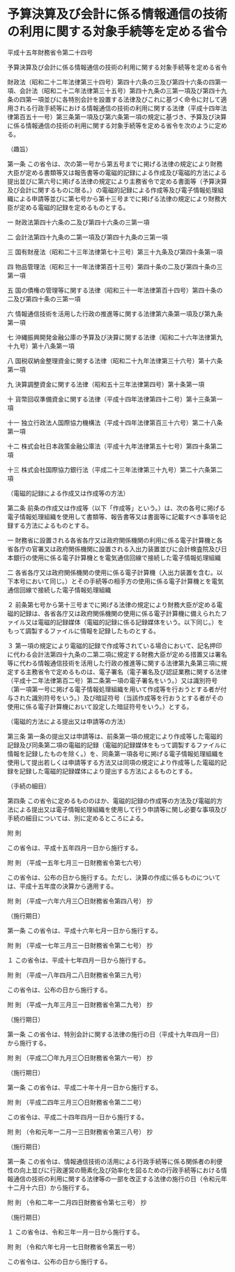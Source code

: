# 予算決算及び会計に係る情報通信の技術の利用に関する対象手続等を定める省令

平成十五年財務省令第二十四号

予算決算及び会計に係る情報通信の技術の利用に関する対象手続等を定める省令

財政法（昭和二十二年法律第三十四号）第四十六条の三及び第四十六条の四第一項、会計法（昭和二十二年法律第三十五号）第四十九条の三第一項及び第四十九条の四第一項並びに各特別会計を設置する法律及びこれに基づく命令に対して適用される行政手続等における情報通信の技術の利用に関する法律（平成十四年法律第百五十一号）第三条第一項及び第六条第一項の規定に基づき、予算及び決算に係る情報通信の技術の利用に関する対象手続等を定める省令を次のように定める。

（趣旨）

第一条 この省令は、次の第一号から第五号までに掲げる法律の規定により財務大臣が定める書類等又は報告書等の電磁的記録による作成及び電磁的方法による提出並びに第六号に掲げる法律の規定により主務省令で定める書面等（予算決算及び会計に関するものに限る。）の電磁的記録による作成等及び電子情報処理組織による申請等並びに第七号から第十三号までに掲げる法律の規定により財務大臣が定める電磁的記録を定めるものとする。

一 財政法第四十六条の二及び第四十六条の三第一項

二 会計法第四十九条の二第一項及び第四十九条の三第一項

三 国有財産法（昭和二十三年法律第七十三号）第三十九条及び第四十条第一項

四 物品管理法（昭和三十一年法律第百十三号）第四十条の二及び第四十条の三第一項

五 国の債権の管理等に関する法律（昭和三十一年法律第百十四号）第四十条の二及び第四十条の三第一項

六 情報通信技術を活用した行政の推進等に関する法律第六条第一項及び第九条第一項

七 沖縄振興開発金融公庫の予算及び決算に関する法律（昭和二十六年法律第九十九号）第十八条第一項

八 国税収納金整理資金に関する法律（昭和二十九年法律第三十六号）第十六条第一項

九 決算調整資金に関する法律（昭和五十三年法律第四号）第十条第一項

十 貨幣回収準備資金に関する法律（平成十四年法律第四十二号）第十三条第一項

十一 独立行政法人国際協力機構法（平成十四年法律第百三十六号）第二十八条第一項

十二 株式会社日本政策金融公庫法（平成十九年法律第五十七号）第四十条第二項

十三 株式会社国際協力銀行法（平成二十三年法律第三十九号）第二十六条第二項

（電磁的記録による作成又は作成等の方法）

第二条 前条の作成又は作成等（以下「作成等」という。）は、次の各号に掲げる電子情報処理組織を使用して書類等、報告書等又は書面等に記載すべき事項を記録する方法によるものとする。

一 財務省に設置される各省各庁又は政府関係機関の利用に係る電子計算機と各省各庁の官署又は政府関係機関に設置される入出力装置並びに会計検査院及び日本銀行の使用に係る電子計算機とを電気通信回線で接続した電子情報処理組織

二 各省各庁又は政府関係機関の使用に係る電子計算機（入出力装置を含む。以下本号において同じ。）とその手続等の相手方の使用に係る電子計算機とを電気通信回線で接続した電子情報処理組織

２ 前条第七号から第十三号までに掲げる法律の規定により財務大臣が定める電磁的記録は、各省各庁又は政府関係機関の使用に係る電子計算機に備えられたファイル又は電磁的記録媒体（電磁的記録に係る記録媒体をいう。以下同じ。）をもって調製するファイルに情報を記録したものとする。

３ 第一項の規定により電磁的記録で作成等されている場合において、記名押印に代わる会計法第四十九条の二第二項に規定する財務大臣が定める措置又は署名等に代わる情報通信技術を活用した行政の推進等に関する法律第九条第三項に規定する主務省令で定めるものは、電子署名（電子署名及び認証業務に関する法律（平成十二年法律第百二号）第二条第一項の電子署名をいう。）又は識別符号（第一項第一号に掲げる電子情報処理組織を用いて作成等を行おうとする者が付与された識別符号をいう。）及び暗証符号（当該作成等を行おうとする者がその使用に係る電子計算機において設定した暗証符号をいう。）とする。

（電磁的方法による提出又は申請等の方法）

第三条 第一条の提出又は申請等は、前条第一項の規定により作成等した電磁的記録及び同条第二項の電磁的記録（電磁的記録媒体をもって調製するファイルに情報を記録したものを除く。）を、同条第一項各号に掲げる電子情報処理組織を使用して提出若しくは申請等する方法又は同項の規定により作成等した電磁的記録を記録した電磁的記録媒体により提出する方法によるものとする。

（手続の細目）

第四条 この省令に定めるもののほか、電磁的記録の作成等の方法及び電磁的方法による提出又は電子情報処理組織を使用して行う申請等に関し必要な事項及び手続の細目については、別に定めるところによる。

附 則

この省令は、平成十五年四月一日から施行する。

附 則 （平成一五年七月三一日財務省令第七六号）

この省令は、公布の日から施行する。ただし、決算の作成に係るものについては、平成十五年度の決算から適用する。

附 則 （平成一六年六月三〇日財務省令第四八号） 抄

（施行期日）

第一条 この省令は、平成十六年七月一日から施行する。

附 則 （平成一七年三月三一日財務省令第二七号） 抄

１ この省令は、平成十七年四月一日から施行する。

附 則 （平成一八年四月二八日財務省令第三九号）

この省令は、公布の日から施行する。

附 則 （平成一九年三月三一日財務省令第二九号） 抄

（施行期日）

第一条 この省令は、特別会計に関する法律の施行の日（平成十九年四月一日）から施行する。

附 則 （平成二〇年九月三〇日財務省令第六一号） 抄

（施行期日）

第一条 この省令は、平成二十年十月一日から施行する。

附 則 （平成二四年三月三〇日財務省令第二二号）

この省令は、平成二十四年四月一日から施行する。

附 則 （令和元年一二月一三日財務省令第三八号） 抄

（施行期日）

第一条 この省令は、情報通信技術の活用による行政手続等に係る関係者の利便性の向上並びに行政運営の簡素化及び効率化を図るための行政手続等における情報通信の技術の利用に関する法律等の一部を改正する法律の施行の日（令和元年十二月十六日）から施行する。

附 則 （令和二年一二月四日財務省令第七三号） 抄

（施行期日）

１ この省令は、令和三年一月一日から施行する。

附 則 （令和六年七月一七日財務省令第五一号）

この省令は、公布の日から施行する。
